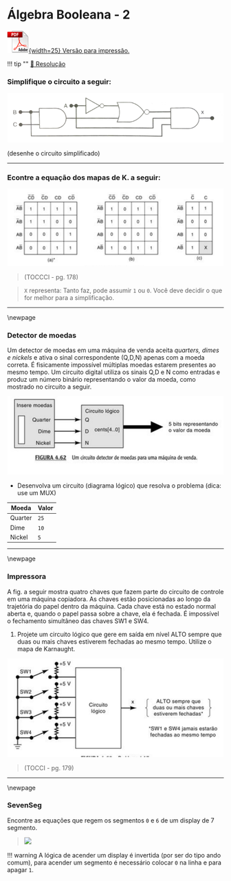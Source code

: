 # Álgebra Booleana - 2

[![](figs/pdf.png){width=25} Versão para impressão.](https://github.com/Insper/Z01.1/raw/main/Exercicios/Exercicio-Algebra-Booleana-2.pdf) 

!!! tip ""
    [:pencil: Resolução](https://github.com/Insper/Z01.1/blob/master/Exercicios/Exercicio-Algebra-Booleana-2-resolucao.pdf)

### Simplifique o circuito a seguir:

![](figs/Exercicios/AlgebraBooleana-circuito-2.png)

(desenhe o circuito simplificado)

------------------------

### Econtre a equação dos mapas de K. a seguir:

![TOCCI - pg. 178](figs/Exercicios/AlgebraBooleana-mapasK-Tocci-178.png)

> (TOCCCI - pg. 178)


> `X` representa: Tanto faz, pode assumir `1` ou `0`. Você deve decidir o que for melhor para a simplificação.

------------------------

\newpage

### Detector de moedas

Um detector de moedas em uma máquina de venda aceita *quarters, dimes e nickels* e ativa o sinal correspondente (Q,D,N) apenas com a moeda correta. É fisicamente impossível múltiplas moedas estarem presentes ao mesmo tempo. Um circuito digital utiliza os sinais Q,D e N como entradas e produz um número binário representando o valor da moeda, como mostrado no circuito a seguir.


![TOCCI - pg. 178](figs/Exercicios/AlgebraBooleana-moeda-Tocci-174.png)

- Desenvolva um circuito (diagrama lógico) que resolva o problema (dica: use um MUX)

| Moeda   | Valor  |
| -----   | ------ |
| Quarter | `25`   |
| Dime    | `10`   |
| Nickel  | `5`    |

------------------------

\newpage

### Impressora

A fig. a seguir mostra quatro chaves que fazem parte do circuito de controle em uma máquina copiadora. As chaves estão posicionadas ao longo da trajetória do papel dentro da máquina. Cada chave está no estado normal aberta e, quando o papel passa sobre a chave, ela é fechada. É impossível o fechamento simultâneo das chaves SW1 e SW4. 

1. Projete um circuito lógico que gere em saída em nível ALTO sempre que duas ou mais chaves estiverem fechadas ao mesmo tempo. Utilize o mapa de Karnaught.

![TOCCI - pg. 179](figs/Exercicios/AlgebraBooleana-impressora-Tocci-179.png)

> (TOCCI - pg. 179)

-----------------------

\newpage

### SevenSeg

Encontre as equações que regem os segmentos `0` e `6` de um display de 7 segmento.

> ![](https://raw.githubusercontent.com/Insper/Z01.1/main/docs-src/figs/LogiComb/7seg-manual.png)


!!! warning
    A lógica de acender um display é invertida (por ser do tipo ando comum), para acender um segmento é necessário colocar `0` na linha e para apagar `1`.
